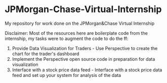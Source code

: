 # JPMorgan-Chase-Virtual-Internship
My repository for work done on the JPMorgan&amp;Chase Virtual Internship

Disclaimer: Most of the resources here are boilerplate code from the internship, my tasks were to augment the code to do the ff:
1) Provide Data Visualization for Traders - Use Perspective to create the chart for the trader's dashboard
2) Implement the Perspective open source code in preparation for data visualization
3) Interface with a stock price data feed - Interface with a stock price data feed and set up your system for analysis of the data
